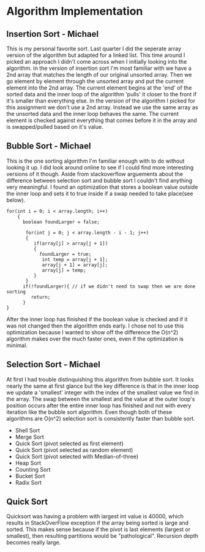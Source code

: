 # Algorithm Implementation

## Insertion Sort - Michael

This is my personal favorite sort. Last quarter I did the seperate array version of the algorithm but adapted for a linked list. This time around I picked an approach I didn't come across when I initially looking into the algorithm. In the version of insertion sort I'm most familiar with we have a 2nd array that matches the length of our original unsorted array. Then we go element by element through the unsorted array and put the current element into the 2nd array. The current element begins at the 'end' of the sorted data and the inner loop of the algorithm 'pulls' it closer to the front if it's smaller than everything else. In the version of the algorithm I picked for this assignment we don't use a 2nd array. Instead we use the same array as the unsorted data and the inner loop behaves the same. The current element is checked against everything that comes before it in the array and is swapped/pulled based on it's value.

## Bubble Sort - Michael

This is the one sorting algorithm I'm familiar enough with to do without looking it up. I did look around online to see if I could find more interesting versions of it though. Aside from stackoverflow arguements about the difference between selection sort and bubble sort I couldn't find anything very meaningful. I found an optimization that stores a boolean value outside the inner loop and sets it to true inside if a swap needed to take place(see below).
```
for(int i = 0; i < array.length; i++)
    {
      boolean foundLarger = false;

       for(int j = 0; j < array.length - i - 1; j++)
       {
          if(array[j] > array[j + 1])
          {
            foundLarger = true;
             int temp = array[j + 1];
             array[j + 1] = array[j];
             array[j] = temp;
          }
       }
      if(!foundLarger){ // if we didn't need to swap then we are done sorting
         return;
      }
}
```
 After the inner loop has finished if the boolean value is checked and if it was not changed then the algorithm ends early. I chose not to use this optimization because I wanted to show off the difference the O(n^2) algorithm makes over the much faster ones, even if the optimization is minimal.

## Selection Sort - Michael

At first I had trouble distinquishing this algorithm from bubble sort. It looks nearly the same at first glance but the key difference is that in the inner loop we update a 'smallest' integer with the index of the smallest value we find in the array. The swap between the smallest and the value at the outer loop's position occurs after the entire inner loop has finished and not with every iteration like the bubble sort algorithm. Even though both of these algorithms are O(n^2) selection sort is consistently faster than bubble sort.

- Shell Sort
- Merge Sort
- Quick Sort (pivot selected as first element)
- Quick Sort (pivot selected as random element)
- Quick Sort (pivot selected with Median-of-three)
- Heap Sort
- Counting Sort
- Bucket Sort
- Radix Sort

## Quick Sort

Quicksort was having a problem with largest int value is 40000, which results in StackOverFlow exception if the array being sorted is large and sorted.  This makes sense because if the pivot is last elements (largest or smallest), then resulting partitions would be "pathological".  Recursion depth becomes really large. 
